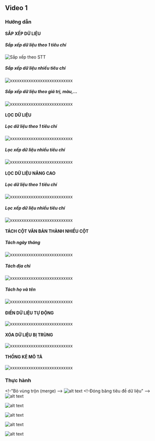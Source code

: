 ## Video 1

### Hướng dẫn
#### SẮP XẾP DỮ LIỆU
##### Sắp xếp dữ liệu theo 1 tiêu chí

![Sắp xếp theo STT](HuongDan/11.png)

##### Sắp xếp dữ liệu nhiều tiêu chí

![xxxxxxxxxxxxxxxxxxxxxxxxxxx](HuongDan/image.png)

##### Sắp xếp dữ liệu theo giá trị, màu,…

![xxxxxxxxxxxxxxxxxxxxxxxxxxx](HuongDan/image-1.png)


#### LỌC DỮ LIỆU

##### Lọc dữ liệu theo 1 tiêu chí

![xxxxxxxxxxxxxxxxxxxxxxxxxxx](HuongDan/image-3.png)

##### Lọc xếp dữ liệu nhiều tiêu chí

![xxxxxxxxxxxxxxxxxxxxxxxxxxx](HuongDan/image-2.png)

#### LỌC DỮ LIỆU NÂNG CAO

##### Lọc dữ liệu theo 1 tiêu chí

![xxxxxxxxxxxxxxxxxxxxxxxxxxx](HuongDan/image-5.png)

##### Lọc xếp dữ liệu nhiều tiêu chí

![xxxxxxxxxxxxxxxxxxxxxxxxxxx](HuongDan/image-6.png)

#### TÁCH CỘT VĂN BẢN THÀNH NHIỀU CỘT

##### Tách ngày tháng

![xxxxxxxxxxxxxxxxxxxxxxxxxxx](HuongDan/image-7.png)

##### Tách địa chỉ

![xxxxxxxxxxxxxxxxxxxxxxxxxxx](HuongDan/image-8.png)

##### Tách họ và tên

![xxxxxxxxxxxxxxxxxxxxxxxxxxx](HuongDan/image-9.png)

#### ĐIỀN DỮ LIỆU TỰ ĐỘNG

![xxxxxxxxxxxxxxxxxxxxxxxxxxx](HuongDan/image-10.png)

#### XÓA DỮ LIỆU BỊ TRÙNG

![xxxxxxxxxxxxxxxxxxxxxxxxxxx](HuongDan/image-11.png)

#### THỐNG KÊ MÔ TẢ

![xxxxxxxxxxxxxxxxxxxxxxxxxxx](HuongDan/image-12.png)

### Thực hành
<!-"Bỏ vùng trộn (merge) -->
![alt text](ThucHanh/image.png)
 <!-Đóng băng tiêu đề dữ liệu" -->
![alt text](1111111image.png)
<!-- Tách họ và tên bằng    công thức -->
![alt text](ThucHanh/image-1.png)
<!-- Tách họ và tên bằng    flash fill -->
![alt text](ThucHanh/image-2.png)
<!-- Sắp xếp danh sách theo tên nhân công -->
![alt text](ThucHanh/image-3.png)
<!-- Lập danh các chức vụ của mỗi bộ phận ( Remove Duplicates) -->
![alt text](ThucHanh/image-4.png)